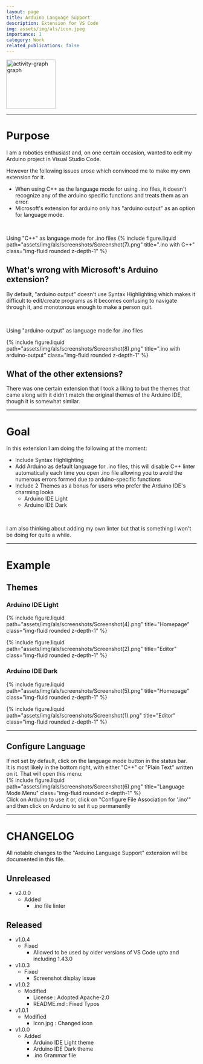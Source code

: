 ```yaml
---
layout: page
title: Arduino Language Support
description: Extension for VS Code
img: assets/img/als/icon.jpeg
importance: 1
category: Work
related_publications: false
---
```



[<img src="https://github-readme-stats.vercel.app/api/pin/?username=KingHowler&repo=Arduino-Language-Support" height="130" alt="activity-graph graph"/>](https://www.github.com/KingHowler/Arduino-Language-Support)


---

# Purpose

I am a robotics enthusiast and, on one certain occasion, wanted to edit my Arduino project in Visual Studio Code.

However the following issues arose which convinced me to make my own extension for it.

- When using C++ as the language mode for using .ino files, it doesn't recognize any of the arduino specific functions and treats them as an error.
- Microsoft's extension for arduino only has "arduino output" as an option for language mode.

<br>

Using "C++" as language mode for .ino files
{% include figure.liquid path="assets/img/als/screenshots/Screenshot(7).png" title=".ino with C++" class="img-fluid rounded z-depth-1" %}

## What's wrong with Microsoft's Arduino extension?

By default, "arduino output" doesn't use Syntax Highlighting which makes it difficult to edit/create programs as it becomes confusing to navigate through it, and monotonous enough to make a person quit.

<br>

Using "arduino-output" as language mode for .ino files

{% include figure.liquid path="assets/img/als/screenshots/Screenshot(8).png" title=".ino with arduino-output" class="img-fluid rounded z-depth-1" %}

## What of the other extensions?

There was one certain extension that I took a liking to but the themes that came along with it didn't match the original themes of the Arduino IDE, though it is somewhat similar.

---

# Goal

In this extension I am doing the following at the moment:

- Include Syntax Highlighting
- Add Arduino as default language for .ino files, this will disable C++ linter automatically each time you open .ino file allowing you to avoid the numerous errors formed due to arduino-specific functions
- Include 2 Themes as a bonus for users who prefer the Arduino IDE's charming looks
  - Arduino IDE Light
  - Arduino IDE Dark

<br>

I am also thinking about adding my own linter but that is something I won't be doing for quite a while.

---

# Example

## Themes

### Arduino IDE Light

{% include figure.liquid path="assets/img/als/screenshots/Screenshot(4).png" title="Homepage" class="img-fluid rounded z-depth-1" %}

{% include figure.liquid path="assets/img/als/screenshots/Screenshot(2).png" title="Editor" class="img-fluid rounded z-depth-1" %}

### Arduino IDE Dark

{% include figure.liquid path="assets/img/als/screenshots/Screenshot(5).png" title="Homepage" class="img-fluid rounded z-depth-1" %}

{% include figure.liquid path="assets/img/als/screenshots/Screenshot(1).png" title="Editor" class="img-fluid rounded z-depth-1" %}

---

## Configure Language

If not set by default, click on the language mode button in the status bar.<br> It is most likely in the bottom right, with either "C++" or "Plain Text" written on it.
That will open this menu:<br>
{% include figure.liquid path="assets/img/als/screenshots/Screenshot(6).png" title="Language Mode Menu" class="img-fluid rounded z-depth-1" %}
<br>
Click on Arduino to use it or, click on "Configure File Association for '.ino'" and then click on Arduino to set it up permanently

---

# CHANGELOG

All notable changes to the "Arduino Language Support" extension will be documented in this file.

## Unreleased

- v2.0.0
  - Added
    - .ino file linter

## Released

- v1.0.4
  - Fixed
    - Allowed to be used by older versions of VS Code upto and including 1.43.0
- v1.0.3
  - Fixed
    - Screenshot display issue
- v1.0.2
  - Modified
    - License : Adopted Apache-2.0
    - README.md : Fixed Typos
- v1.0.1
  - Modified
    - Icon.jpg : Changed icon
- v1.0.0
  - Added
    - Arduino IDE Light theme
    - Arduino IDE Dark theme
    - .ino Grammar file
